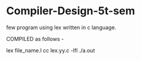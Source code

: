 # Compiler-Design-5t-sem 

few program using lex
written in c language.

COMPILED as follows -

lex file_name.l
cc lex.yy.c -lfl
./a.out
